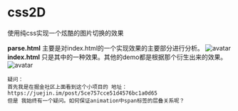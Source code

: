 # css2D
使用纯css实现一个炫酷的图片切换的效果

**parse.html** 主要是对index.html的一个实现效果的主要部分进行分析。
![avatar](https://github.com/LovingLiuMeMe/image-repository/blob/master/css/parse.gif)
<br/>
**index.html** 只是其中的一种效果。其他的demo都是根据那个衍生出来的效果。
![avatar](https://github.com/LovingLiuMeMe/image-repository/blob/master/css/css2d.gif)

```
疑问：
首先我是在掘金社区上面看到这个小项目的 地址：https://juejin.im/post/5ce757cce51d4576bc1a0d65 
但是 我始终有一个疑问。如何保证animation中span标签的层叠关系呢？
```

